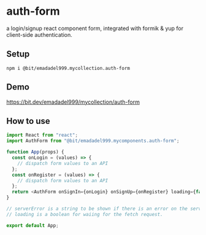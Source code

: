 # auth-form

a login/signup react component form, integrated with formik & yup for client-side authentication.

## Setup

```
npm i @bit/emadadel999.mycollection.auth-form
```

## Demo

https://bit.dev/emadadel999/mycollection/auth-form

## How to use

```javascript
import React from "react";
import AuthForm from "@bit/emadadel999.mycomponents.auth-form";

function App(props) {
  const onLogin = (values) => {
    // dispatch form values to an API
  };
  const onRegister = (values) => {
    // dispatch form values to an API
  };
  return <AuthForm onSignIn={onLogin} onSignUp={onRegister} loading={false} />;
}

// serverError is a string to be shown if there is an error on the server.
// loading is a boolean for waiing for the fetch request.

export default App;
```
